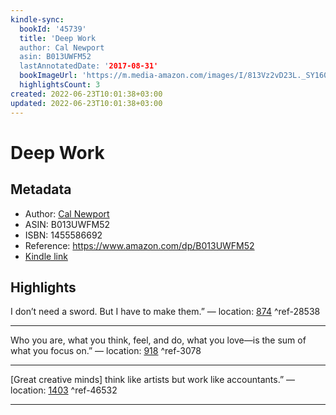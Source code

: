 ```yaml
---
kindle-sync:
  bookId: '45739'
  title: 'Deep Work
  author: Cal Newport
  asin: B013UWFM52
  lastAnnotatedDate: '2017-08-31'
  bookImageUrl: 'https://m.media-amazon.com/images/I/813Vz2vD23L._SY160.jpg'
  highlightsCount: 3
created: 2022-06-23T10:01:38+03:00
updated: 2022-06-23T10:01:38+03:00
---
```

# Deep Work
## Metadata
* Author: [Cal Newport](https://www.amazon.com/Cal-Newport/e/B001IGNR0U/ref=dp_byline_cont_ebooks_1)
* ASIN: B013UWFM52
* ISBN: 1455586692
* Reference: https://www.amazon.com/dp/B013UWFM52
* [Kindle link](kindle://book?action=open&asin=B013UWFM52)

## Highlights
I don’t need a sword. But I have to make them.” — location: [874](kindle://book?action=open&asin=B013UWFM52&location=874) ^ref-28538

---
Who you are, what you think, feel, and do, what you love—is the sum of what you focus on.” — location: [918](kindle://book?action=open&asin=B013UWFM52&location=918) ^ref-3078

---
[Great creative minds] think like artists but work like accountants.” — location: [1403](kindle://book?action=open&asin=B013UWFM52&location=1403) ^ref-46532

---
